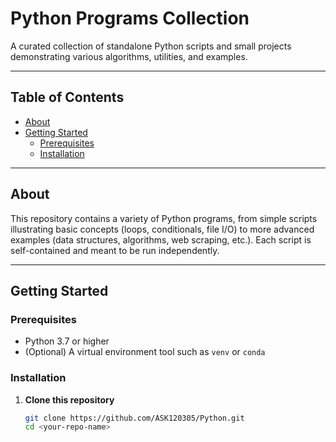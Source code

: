 # Python Programs Collection

A curated collection of standalone Python scripts and small projects demonstrating various algorithms, utilities, and examples.

---

## Table of Contents

- [About](#about)  
- [Getting Started](#getting-started)  
  - [Prerequisites](#prerequisites)  
  - [Installation](#installation)  
  

---

## About

This repository contains a variety of Python programs, from simple scripts illustrating basic concepts (loops, conditionals, file I/O) to more advanced examples (data structures, algorithms, web scraping, etc.). Each script is self-contained and meant to be run independently.

---

## Getting Started

### Prerequisites

- Python 3.7 or higher  
- (Optional) A virtual environment tool such as `venv` or `conda`

### Installation

1. **Clone this repository**  
   ```bash
   git clone https://github.com/ASK120305/Python.git
   cd <your-repo-name>
